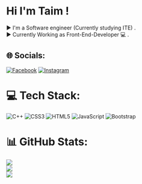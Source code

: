 #  Hi I'm Taim !
▶ I'm a Software engineer (Currently studying ITE) .<br>▶ Currently Working as Front-End-Developer 💻 .


## 🌐 Socials:
[![Facebook](https://img.shields.io/badge/Facebook-%231877F2.svg?logo=Facebook&logoColor=white)](https://www.facebook.com/profile.php?id=100013225774315) [![Instagram](https://img.shields.io/badge/Instagram-%23E4405F.svg?logo=Instagram&logoColor=white)](https://www.instagram.com/_taim.jaber_/) 

# 💻 Tech Stack:
![C++](https://img.shields.io/badge/c++-%2300599C.svg?style=for-the-badge&logo=c%2B%2B&logoColor=white) ![CSS3](https://img.shields.io/badge/css3-%231572B6.svg?style=for-the-badge&logo=css3&logoColor=white) ![HTML5](https://img.shields.io/badge/html5-%23E34F26.svg?style=for-the-badge&logo=html5&logoColor=white) ![JavaScript](https://img.shields.io/badge/javascript-%23323330.svg?style=for-the-badge&logo=javascript&logoColor=%23F7DF1E) ![Bootstrap](https://img.shields.io/badge/bootstrap-%238511FA.svg?style=for-the-badge&logo=bootstrap&logoColor=white)
# 📊 GitHub Stats:
![](https://github-readme-stats.vercel.app/api?username=Taim-Gr&theme=highcontrast&hide_border=false&include_all_commits=false&count_private=false)<br/>
![](https://github-readme-streak-stats.herokuapp.com/?user=Taim-Gr&theme=highcontrast&hide_border=false)<br/>
![](https://github-readme-stats.vercel.app/api/top-langs/?username=Taim-Gr&theme=highcontrast&hide_border=false&include_all_commits=false&count_private=false&layout=compact)

<!--## 🏆 GitHub Trophies
![](https://github-profile-trophy.vercel.app/?username=Taim-Gr&theme=radical&no-frame=false&no-bg=true&margin-w=4)--!>


